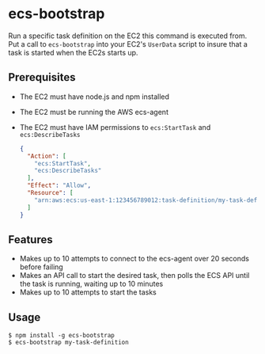 # ecs-bootstrap

Run a specific task definition on the EC2 this command is executed from. Put a call to `ecs-bootstrap` into your EC2's `UserData` script to insure that a task is started when the EC2s starts up.

## Prerequisites

- The EC2 must have node.js and npm installed
- The EC2 must be running the AWS ecs-agent
- The EC2 must have IAM permissions to `ecs:StartTask` and `ecs:DescribeTasks`

  ```json
  {
    "Action": [
      "ecs:StartTask",
      "ecs:DescribeTasks"
    ],
    "Effect": "Allow",
    "Resource": [
      "arn:aws:ecs:us-east-1:123456789012:task-definition/my-task-definition:*"
    ]
  }
  ```

## Features

- Makes up to 10 attempts to connect to the ecs-agent over 20 seconds before failing
- Makes an API call to start the desired task, then polls the ECS API until the task is running, waiting up to 10 minutes
- Makes up to 10 attempts to start the tasks

## Usage

```
$ npm install -g ecs-bootstrap
$ ecs-bootstrap my-task-definition
```
